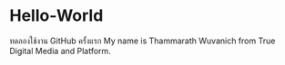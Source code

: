 # Hello-World
ทดลองใช้งาน GitHub ครั้งแรก
My name is Thammarath Wuvanich from True Digital Media and Platform.
